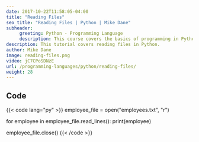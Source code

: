 ```yaml
---
date: 2017-10-22T11:58:05-04:00
title: "Reading Files"
seo_title: "Reading Files | Python | Mike Dane"
subheader:
     greeting: Python - Programming Language
     description: This course covers the basics of programming in Python. Work your way through the videos/articles and I'll teach you everything you need to know to start your programming journey!
description: This tutorial covers reading files in Python.
author: Mike Dane
image: reading-files.png
video: jC7CPoSDNzE
url: /programming-languages/python/reading-files/
weight: 28
---
```


## Code

{{< code lang="py" >}}
employee_file = open("employees.txt", "r")

for employee in employee_file.read_lines():
     print(employee)

employee_file.close()
{{< /code >}}